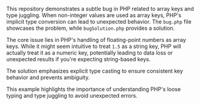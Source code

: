 This repository demonstrates a subtle bug in PHP related to array keys and type juggling. When non-integer values are used as array keys, PHP's implicit type conversion can lead to unexpected behavior. The `bug.php` file showcases the problem, while `bugSolution.php` provides a solution.

The core issue lies in PHP's handling of floating-point numbers as array keys.  While it might seem intuitive to treat `1.5` as a string key, PHP will actually treat it as a numeric key, potentially leading to data loss or unexpected results if you're expecting string-based keys.

The solution emphasizes explicit type casting to ensure consistent key behavior and prevents ambiguity.

This example highlights the importance of understanding PHP's loose typing and type juggling to avoid unexpected errors.